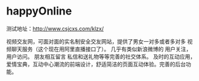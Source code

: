 # happyOnline
测试地址：http://www.csjcxs.com/klzx/

视频交友网，可面对面的实名制安全交友网站，提供了男女一对多或者多对多 视频聊天服务（这个现在用阿里直播接口了）。
几乎有类似新浪微博的 用户关注， 用户访问。 朋友相互留言 私信和送礼物等等完善的社交体系。
及时的互动应用，爱情宝典，互动中心潮流的前端设计，舒适简洁的页面互动体验。完善的后台功能。
